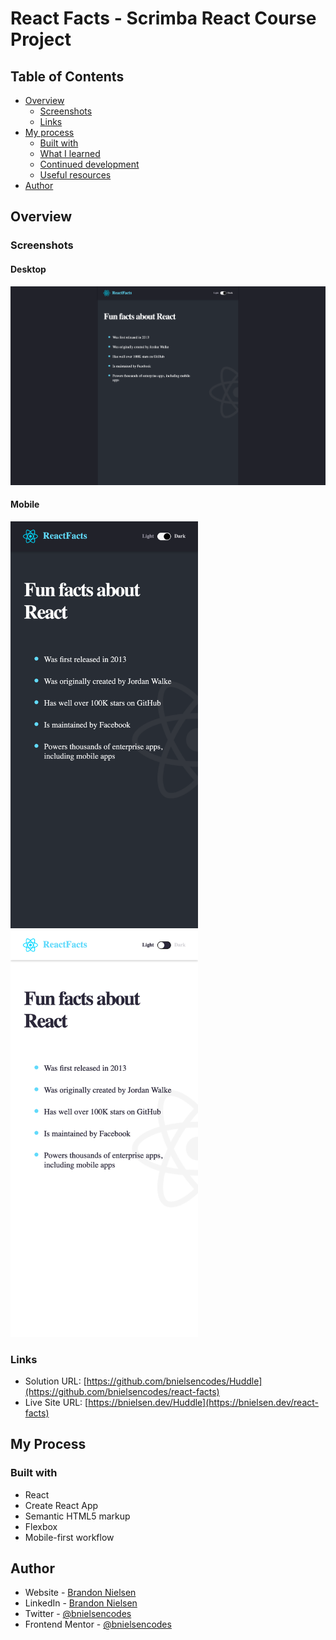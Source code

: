 # React Facts - Scrimba React Course Project

## Table of Contents

- [Overview](#overview)
  - [Screenshots](#screenshots)
  - [Links](#links)
- [My process](#my-process)
  - [Built with](#built-with)
  - [What I learned](#what-i-learned)
  - [Continued development](#continued-development)
  - [Useful resources](#useful-resources)
- [Author](#author)

## Overview

### Screenshots

#### Desktop

![screenshot of Huddle desktop website](src/images/screenshots/dark-desktop.png)

#### Mobile

<img src="src/images/screenshots/dark-mobile.png" alt="screenshot of React Facts mobile website in dark mode" width="300"><img src="src/images/screenshots/light-mobile.png" alt="screenshot of React Facts mobile website in light mode" width="300">

### Links

- Solution URL: [https://github.com/bnielsencodes/Huddle](https://github.com/bnielsencodes/react-facts)
- Live Site URL: [https://bnielsen.dev/Huddle](https://bnielsen.dev/react-facts)

## My Process

### Built with

- React
- Create React App
- Semantic HTML5 markup
- Flexbox
- Mobile-first workflow

## Author

- Website - [Brandon Nielsen](https://www.bnielsen.dev)
- LinkedIn - [Brandon Nielsen](https://www.linkedin.com/in/bnielsencodes)
- Twitter - [@bnielsencodes](https://twitter.com/bnielsencodes)
- Frontend Mentor - [@bnielsencodes](https://www.frontendmentor.io/profile/bnielsencodes)

